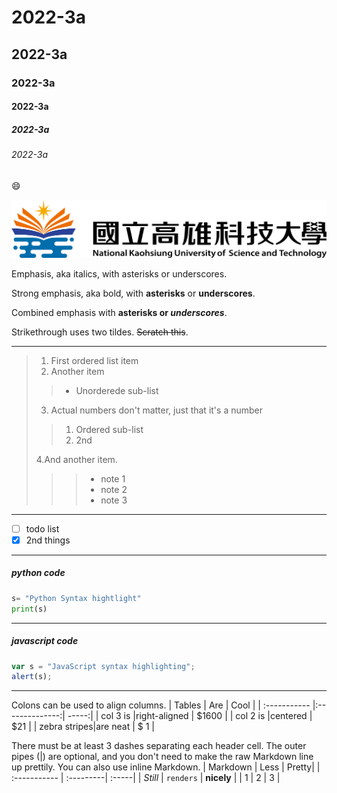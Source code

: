 # 2022-3a
## 2022-3a
### 2022-3a
#### 2022-3a
##### 2022-3a
###### 2022-3a
😄

![nkust.png](nkust.png "nkust")

Emphasis, aka italics, with asterisks or underscores.

Strong emphasis, aka bold, with **asterisks** or **underscores**.

Combined emphasis with **asterisks or *underscores***.

Strikethrough uses two tildes. ~~Scratch this~~.
***
> 1. First ordered list item  
> 2. Another item
>>* Unorderede sub-list
>
>3. Actual numbers don't matter, just that it's a number
>>1. Ordered sub-list  
>>2. 2nd
>
>4.And another item.
>>>* note 1
>>>* note 2
>>>* note 3
***

- [ ] todo list
- [x] 2nd things
***

##### python code
```python
s= "Python Syntax hightlight"
print(s)
```
***

##### javascript code
```javascript
var s = "JavaScript syntax highlighting";
alert(s);
```
***

Colons can be used to align columns.
| Tables       | Are            | Cool  |
| :----------- |:--------------:| -----:|
| col 3 is     |right-aligned   | $1600 |
| col 2 is     |centered        |   $21 |
| zebra stripes|are neat        |   $ 1 |

There must be at least 3 dashes separating each header cell. The outer pipes (|) are optional, and you don't need to make the raw Markdown line up prettily. You can also use inline Markdown.
| Markdown     | Less      | Pretty|
| :----------- | :---------| :-----|
| *Still*      | `renders`  | **nicely** |
| 1            | 2         | 3     |

